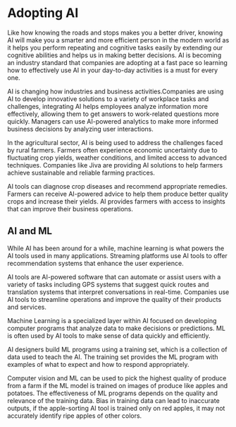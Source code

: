 # Adopting AI
Like how knowing the roads and stops makes you a better driver, knowing AI will make you a smarter and more efficient person in the modern world as it helps you perform repeating and cognitive tasks easily by extending our cognitive abilities and helps us in making better decisions.  AI is becoming an industry standard that companies are adopting at a fast pace so learning how to effectively use AI in your day-to-day activities is a must for every one.

AI is changing how industries and business activities.Companies are using AI to develop innovative solutions to a variety of workplace tasks and challenges, integrating AI helps employees analyze information more effectively, allowing them to get answers to work-related questions more quickly. Managers can use AI-powered analytics to make more informed business decisions by analyzing user interactions.

In the agricultural sector, AI is being used to address the challenges faced by rural farmers. Farmers often experience economic uncertainty due to fluctuating crop yields, weather conditions, and limited access to advanced techniques. Companies like Jiva are providing AI solutions to help farmers achieve sustainable and reliable farming practices.

AI tools can diagnose crop diseases and recommend appropriate remedies. Farmers can receive AI-powered advice to help them produce better quality crops and increase their yields. AI provides farmers with access to insights that can improve their business operations.

## AI and ML
While AI has been around for a while, machine learning is what powers the AI tools used in many applications. Streaming platforms use AI tools to offer recommendation systems that enhance the user experience.

AI tools are AI-powered software that can automate or assist users with a variety of tasks including GPS systems that suggest quick routes and translation systems that interpret conversations in real-time. Companies use AI tools to streamline operations and improve the quality of their products and services.

Machine Learning is a specialized layer within AI focused on developing computer programs that analyze data to make decisions or predictions. ML is often used by AI tools to make sense of data quickly and efficiently.

AI designers build ML programs using a training set, which is a collection of data used to teach the AI. The training set provides the ML program with examples of what to expect and how to respond appropriately.

Computer vision and ML can be used to pick the highest quality of produce from a farm if the ML model is trained on images of produce like apples and potatoes. The effectiveness of ML programs depends on the quality and relevance of the training data. Bias in training data can lead to inaccurate outputs, if the apple-sorting AI tool is trained only on red apples, it may not accurately identify ripe apples of other colors.